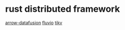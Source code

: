 # rust distributed framework

[arrow-datafusion](https://github.com/apache/arrow-datafusion)
[fluvio](https://github.com/infinyon/fluvio)
[tikv](https://github.com/tikv/tikv)
